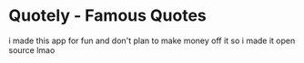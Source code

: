# Quotely - Famous Quotes
i made this app for fun and don't plan to make money off it so i made it open source lmao
